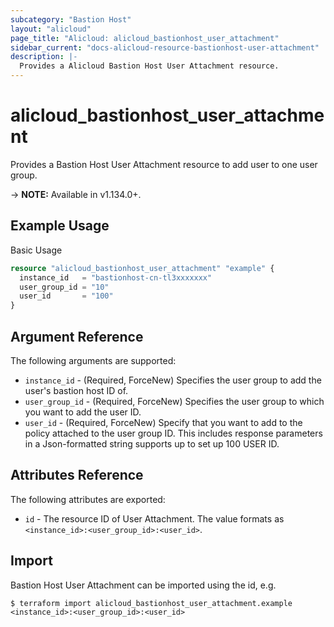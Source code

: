 ```yaml
---
subcategory: "Bastion Host"
layout: "alicloud"
page_title: "Alicloud: alicloud_bastionhost_user_attachment"
sidebar_current: "docs-alicloud-resource-bastionhost-user-attachment"
description: |-
  Provides a Alicloud Bastion Host User Attachment resource.
---
```


# alicloud\_bastionhost\_user\_attachment

Provides a Bastion Host User Attachment resource to add user to one user group.

-> **NOTE:** Available in v1.134.0+.

## Example Usage

Basic Usage

```terraform
resource "alicloud_bastionhost_user_attachment" "example" {
  instance_id   = "bastionhost-cn-tl3xxxxxxx"
  user_group_id = "10"
  user_id       = "100"
}

```

## Argument Reference

The following arguments are supported:

* `instance_id` - (Required, ForceNew) Specifies the user group to add the user's bastion host ID of.
* `user_group_id` - (Required, ForceNew) Specifies the user group to which you want to add the user ID.
* `user_id` - (Required, ForceNew) Specify that you want to add to the policy attached to the user group ID. This includes response parameters in a Json-formatted string supports up to set up 100 USER ID.

## Attributes Reference

The following attributes are exported:

* `id` - The resource ID of User Attachment. The value formats as `<instance_id>:<user_group_id>:<user_id>`.

## Import

Bastion Host User Attachment can be imported using the id, e.g.

```
$ terraform import alicloud_bastionhost_user_attachment.example <instance_id>:<user_group_id>:<user_id>
```
